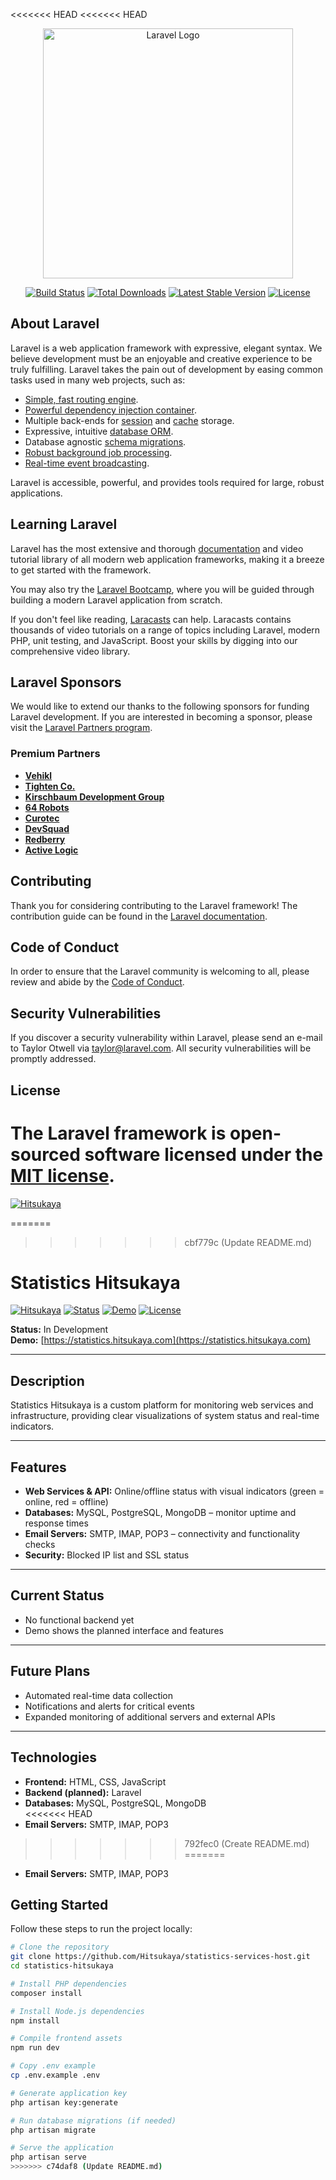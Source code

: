 <<<<<<< HEAD
<<<<<<< HEAD
<p align="center"><a href="https://laravel.com" target="_blank"><img src="https://raw.githubusercontent.com/laravel/art/master/logo-lockup/5%20SVG/2%20CMYK/1%20Full%20Color/laravel-logolockup-cmyk-red.svg" width="400" alt="Laravel Logo"></a></p>

<p align="center">
<a href="https://github.com/laravel/framework/actions"><img src="https://github.com/laravel/framework/workflows/tests/badge.svg" alt="Build Status"></a>
<a href="https://packagist.org/packages/laravel/framework"><img src="https://img.shields.io/packagist/dt/laravel/framework" alt="Total Downloads"></a>
<a href="https://packagist.org/packages/laravel/framework"><img src="https://img.shields.io/packagist/v/laravel/framework" alt="Latest Stable Version"></a>
<a href="https://packagist.org/packages/laravel/framework"><img src="https://img.shields.io/packagist/l/laravel/framework" alt="License"></a>
</p>

## About Laravel

Laravel is a web application framework with expressive, elegant syntax. We believe development must be an enjoyable and creative experience to be truly fulfilling. Laravel takes the pain out of development by easing common tasks used in many web projects, such as:

- [Simple, fast routing engine](https://laravel.com/docs/routing).
- [Powerful dependency injection container](https://laravel.com/docs/container).
- Multiple back-ends for [session](https://laravel.com/docs/session) and [cache](https://laravel.com/docs/cache) storage.
- Expressive, intuitive [database ORM](https://laravel.com/docs/eloquent).
- Database agnostic [schema migrations](https://laravel.com/docs/migrations).
- [Robust background job processing](https://laravel.com/docs/queues).
- [Real-time event broadcasting](https://laravel.com/docs/broadcasting).

Laravel is accessible, powerful, and provides tools required for large, robust applications.

## Learning Laravel

Laravel has the most extensive and thorough [documentation](https://laravel.com/docs) and video tutorial library of all modern web application frameworks, making it a breeze to get started with the framework.

You may also try the [Laravel Bootcamp](https://bootcamp.laravel.com), where you will be guided through building a modern Laravel application from scratch.

If you don't feel like reading, [Laracasts](https://laracasts.com) can help. Laracasts contains thousands of video tutorials on a range of topics including Laravel, modern PHP, unit testing, and JavaScript. Boost your skills by digging into our comprehensive video library.

## Laravel Sponsors

We would like to extend our thanks to the following sponsors for funding Laravel development. If you are interested in becoming a sponsor, please visit the [Laravel Partners program](https://partners.laravel.com).

### Premium Partners

- **[Vehikl](https://vehikl.com)**
- **[Tighten Co.](https://tighten.co)**
- **[Kirschbaum Development Group](https://kirschbaumdevelopment.com)**
- **[64 Robots](https://64robots.com)**
- **[Curotec](https://www.curotec.com/services/technologies/laravel)**
- **[DevSquad](https://devsquad.com/hire-laravel-developers)**
- **[Redberry](https://redberry.international/laravel-development)**
- **[Active Logic](https://activelogic.com)**

## Contributing

Thank you for considering contributing to the Laravel framework! The contribution guide can be found in the [Laravel documentation](https://laravel.com/docs/contributions).

## Code of Conduct

In order to ensure that the Laravel community is welcoming to all, please review and abide by the [Code of Conduct](https://laravel.com/docs/contributions#code-of-conduct).

## Security Vulnerabilities

If you discover a security vulnerability within Laravel, please send an e-mail to Taylor Otwell via [taylor@laravel.com](mailto:taylor@laravel.com). All security vulnerabilities will be promptly addressed.

## License

The Laravel framework is open-sourced software licensed under the [MIT license](https://opensource.org/licenses/MIT).
=======
[![Hitsukaya](https://img.shields.io/badge/Hitsukaya-red)](https://hitsukaya.com)

=======
>>>>>>> cbf779c (Update README.md)
# Statistics Hitsukaya
[![Hitsukaya](https://img.shields.io/badge/Hitsukaya-red)](https://hitsukaya.com) 
[![Status](https://img.shields.io/badge/Status-In%20Development-yellow)](https://statistics.hitsukaya.com) 
[![Demo](https://img.shields.io/badge/Demo-Online-green)](https://statistics.hitsukaya.com)
[![License](https://img.shields.io/badge/License-MIT-blue)](https://opensource.org/licenses/MIT)


**Status:** In Development  
**Demo:** [https://statistics.hitsukaya.com](https://statistics.hitsukaya.com)

---

## Description

Statistics Hitsukaya is a custom platform for monitoring web services and infrastructure, providing clear visualizations of system status and real-time indicators.

---

## Features

- **Web Services & API:** Online/offline status with visual indicators (green = online, red = offline)  
- **Databases:** MySQL, PostgreSQL, MongoDB – monitor uptime and response times  
- **Email Servers:** SMTP, IMAP, POP3 – connectivity and functionality checks  
- **Security:** Blocked IP list and SSL status  

---

## Current Status

- No functional backend yet  
- Demo shows the planned interface and features  

---

## Future Plans

- Automated real-time data collection  
- Notifications and alerts for critical events  
- Expanded monitoring of additional servers and external APIs  

---

## Technologies

- **Frontend:** HTML, CSS, JavaScript  
- **Backend (planned):** Laravel  
- **Databases:** MySQL, PostgreSQL, MongoDB  
<<<<<<< HEAD
- **Email Servers:** SMTP, IMAP, POP3  
>>>>>>> 792fec0 (Create README.md)
=======
- **Email Servers:** SMTP, IMAP, POP3

## Getting Started

Follow these steps to run the project locally:

```bash
# Clone the repository
git clone https://github.com/Hitsukaya/statistics-services-host.git
cd statistics-hitsukaya

# Install PHP dependencies
composer install

# Install Node.js dependencies
npm install

# Compile frontend assets
npm run dev

# Copy .env example
cp .env.example .env

# Generate application key
php artisan key:generate

# Run database migrations (if needed)
php artisan migrate

# Serve the application
php artisan serve
>>>>>>> c74daf8 (Update README.md)

